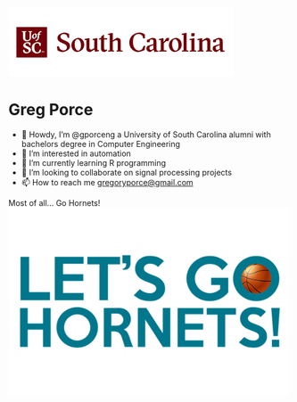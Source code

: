 
![alt text](https://github.com/gporceng/gporceng/blob/main/USC%20Bannarpng.png?raw=true)

<H1>Greg Porce</H1>

- 👋 Howdy, I’m @gporceng a University of South Carolina alumni with bachelors degree in Computer Engineering
- 👀 I’m interested in automation
- 🌱 I’m currently learning R programming
- 💞️ I’m looking to collaborate on signal processing projects
- 📫 How to reach me gregoryporce@gmail.com

Most of all... Go Hornets!
![alt text](https://github.com/gporceng/gporceng/blob/main/letsgohornets.png?raw=true)
